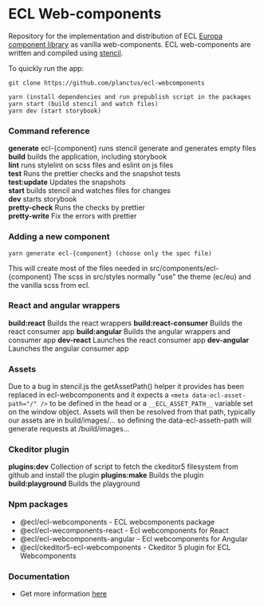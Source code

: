 # ECL Web-components

Repository for the implementation and distribution of ECL [Europa component library](https://ec.europa.eu/component-library) as vanilla web-components.
ECL web-components are written and compiled using [stencil](https://stenciljs.com/).

To quickly run the app:

```
git clone https://github.com/planctus/ecl-webcomponents

yarn (install dependencies and run prepublish script in the packages
yarn start (build stencil and watch files)
yarn dev (start storybook)
```

### Command reference

**generate** ecl-{component} runs stencil generate and generates empty files
**build** builds the application, including storybook  
**lint** runs stylelint on scss files and eslint on js files  
**test** Runs the prettier checks and the snapshot tests  
**test:update** Updates the snapshots  
**start** builds stencil and watches files for changes  
**dev** starts storybook  
**pretty-check** Runs the checks by prettier  
**pretty-write** Fix the errors with prettier

### Adding a new component

```
yarn generate ecl-{component} (choose only the spec file)
```

This will create most of the files needed in src/components/ecl-{component}
The scss in src/styles normally "use" the theme (ec/eu) and the vanilla scss from ecl.

### React and angular wrappers

**build:react** Builds the react wrappers
**build:react-consumer** Builds the react consumer app
**build:angular** Builds the angular wrappers and consumer app
**dev-react** Launches the react consumer app
**dev-angular** Launches the angular consumer app

### Assets

Due to a bug in stencil.js the getAssetPath() helper it provides has been replaced in ecl-webcomponents and it expects a
`<meta data-ecl-asset-path="/" />` to be defined in the head or a `__ECL_ASSET_PATH__` variable set on the window object.
Assets will then be resolved from that path, typically our assets are in build/images/... so defining the data-ecl-asseth-path will
generate requests at /build/images...

### Ckeditor plugin

**plugins:dev** Collection of script to fetch the ckeditor5 filesystem from github and install the plugin
**plugins:make** Builds the plugin
**build:playground** Builds the playground

### Npm packages

- @ecl/ecl-webcomponents - ECL webcomponents package
- @ecl/ecl-wecomponents-react - Ecl webcomponents for React
- @ecl/ecl-webcomponents-angular - Ecl webcomponents for Angular
- @ecl/ckeditor5-ecl-webcomponents - Ckeditor 5 plugin for ECL Webcomponents

### Documentation

- Get more information [here](./docs/README.md)
